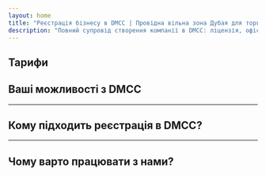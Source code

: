 ```yaml
---
layout: home
title: "Реєстрація бізнесу в DMCC | Провідна вільна зона Дубая для торгівлі та експорту"
description: "Повний супровід створення компанії в DMCC: ліцензія, офіс, візи, банківський рахунок. Професійна підтримка з гарантованим результатом."
---
```


<!-- text="Зосередьтеся на зростанні — дозвольте iMind подбати про мови." -->
<!-- text="Класні кімнати потребують років; iMind забезпечує розуміння в реальному часі вже сьогодні, будь-якою мовою." -->
<!-- text="Інвестуйте у зростання, а не в проблеми з перекладом. iMind перекладає, поки ви впроваджуєте інновації." -->
<!-- <AuthButton text="Спробувати демо-версію →" buttonClass="brand"/> -->

<HeroSection
title="Реєстрація бізнесу у вільній зоні **DMCC**"
text="Комплексні рішення для торгівлі, логістики, товарних операцій та міжнародного бізнесу">

</HeroSection>

## Тарифи

<PricingPlans :plans="[
  {
    title: 'Замовити послугу напряму в DMCC',
    details: '**29 205** AED  **17** днів',
    items: [
      'Прямий доступ без посередників',
      'Без додаткових платежів',
      'Без комісій'
    ],
    linkText: 'Order directly',
    linkHref: '/guide/use-cases#negotiations',
    bullet: '💬'
  },
  {
    title: 'Оберіть наш план **Стандарт** для експертного супроводу',
    details: '**36 555** AED  **17** днів',
    items: [
      'Економія часу',
      'Передбачуваний результат',
      'Персональний експертний супровід',
      'Транспорт бізнес-класу до місць надання послуг',
      'Мінімальна потреба вашої участі'
    ],
    linkText: 'Order from expert',
    linkHref: '/guide/use-cases#operations',
    bullet: '⚡︎'
  },
  {
    title: 'Оберіть наш план **Преміум** для експертного супроводу **найвищого рівня**',
    details: '**42 055** AED  **15** днів',
    items: [
      'VIP зустріч в аеропорту для однієї особи',
      'Трансфер преміум-класу аеропорт-готель-аеропорт',
      'Прискорені VIP процедури',
      'Гарантований результат',
      'Персональний експерт доступний 24/7',
      'Транспорт преміум-класу до місць надання послуг',
      'Мінімальна потреба вашої участі'
    ],
    linkText: 'Order from expert',
    linkHref: '/guide/use-cases#operations',
    bullet: '💰'
  }
]" />

## Ваші можливості з DMCC

<FeatureBlock :card="{
  title: 'Повний спектр послуг з реєстрації компанії в DMCC',
  details: 'Від ліцензування до віз та банківських рахунків — ми виконуємо весь процес за вас.',
  items: [
    '⚡︎ Торгова, сервісна або консалтингова ліцензія видається протягом 5-7 робочих днів.',
    '✧ Офісне приміщення або flexi-desk в JLT (Jumeirah Lake Towers).',
    '✧ Візи резидента ОАЕ для власників та співробітників (термін дії 2 роки).',
    '✧ Допомога у відкритті корпоративних банківських рахунків в ОАЕ.',
  ],
  link: '/guide/dmcc-setup-process',
  src: {
    light: '/content/iStock-1366951573.jpg',
    dark: '/content/iStock-1366951573.jpg',
  },
  inversion: false
}" />

<FeatureBlock :card="{
  title: 'Чому DMCC є №1 для міжнародної торгівлі',
  details: 'Free zone з надійною міжнародною репутацією, якій довіряють партнери з ЄС, США та Азії.',
  items: [
    '⚡︎ Сильний діловий імідж: DMCC — найкращий вибір для торгових компаній.',
    '✧ 100% іноземна власність — локальний партнер не потрібен.',
    '✧ Спрощені процедури експорту, сертифікації та логістична підтримка.',
    '✧ Широкий спектр ліцензій — від торгівлі золотом до IT-послуг.',
  ],
  link: '/guide/why-dmcc',
  src: {
    light: '/content/iStock-1366951573.jpg',
    dark: '/content/iStock-1366951573.jpg',
  },
  inversion: true
}" />

<FeatureBlock :card="{
  title: 'Гарантована відповідність та зниження ризиків',
  details: 'Повна відповідність нормативним вимогам ОАЕ та міжнародним стандартам.',
  items: [
    '⚡︎ Підготовка KYC та корпоративних документів.',
    '✧ Підтримка щодо відповідності AML/CFT в ОАЕ [official source](https://u.ae/en/information-and-services/business/anti-money-laundering).',
    '✧ Допомога з реєстрацією VAT, ESR та UBO.',
    '✧ Постійна юридична підтримка вашого бізнесу після реєстрації.',
  ],
  link: '/guide/compliance-support',
  src: {
    light: '/content/iStock-1366951573.jpg',
    dark: '/content/iStock-1366951573.jpg',
  },
  inversion: false
}" />

---

## Кому підходить реєстрація в DMCC?

<FeatureCards :features="[
  {
    title: 'Компанії з імпорту-експорту',
    details: 'Для підприємств, що працюють з Китаєм, Індією, Європою та Близьким Сходом.',
    items: [
      'Спрощені процеси укладання контрактів та сертифікації.',
      'Податково-ефективна торгівля через ОАЕ.',
      'Надійна репутація серед міжнародних клієнтів.',
    ],
    linkText: 'Learn more',
    link: '/guide/dmcc-use-cases#import-export'
  },
  {
    title: 'Ювелірний бізнес та торгівля товарами',
    details: 'Для торгівлі золотом, діамантами, металами, кавою, чаєм та зерном.',
    items: [
      'Спеціалізовані ліцензії DMCC для дорогоцінних металів та товарів.',
      'Підтримка з експортною документацією та сертифікацією.',
      'Ефективна логістика через JAFZA та DP World.',
    ],
    linkText: 'Explore solutions',
    link: '/guide/dmcc-use-cases#commodities'
  },
  {
    title: 'Технологічні компанії',
    details: 'SaaS, цифровий маркетинг, розробка програмного забезпечення для глобальних клієнтів.',
    items: [
      'Престижна адреса штаб-квартири у вільній зоні.',
      'Оптимізована податкова структура з перевагами ОАЕ.',
      'Доступ до ринків GCC та MENA з ліцензією DMCC.',
    ],
    linkText: 'View case studies',
    link: '/guide/dmcc-use-cases#it-business'
  }
]" />

---

## Чому варто працювати з нами?

<FeatureBlock :card="{
  title: 'Експертна підтримка від ліцензії до першого контракту',
  details: 'З більш ніж 7-річним досвідом, ми спеціалізуємося на створенні компаній в DMCC для торгівельного та експортного бізнесу. Наша юридична команда забезпечує безперебійний та відповідний нормам процес від початку до кінця.',
  items: [
    '✧ Прозоре ціноутворення з фіксованими пакетами.',
    '✧ Персональний менеджер та юридичний консультант для вашої справи.',
    '✧ Підтверджений досвід роботи з DMCC та банками ОАЕ.',
  ],
  link: '/guide/our-services',
  src: {
    light: '/content/iStock-1366951573.jpg',
    dark: '/content/iStock-1366951573.jpg',
  },
  inversion: true
}" />

<AuthButton text="Отримати безкоштовну консультацію →" buttonClass="brand"/>
